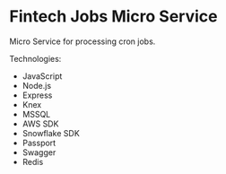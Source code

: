 # Fintech Jobs Micro Service

Micro Service for processing cron jobs.

Technologies:
- JavaScript
- Node.js
- Express
- Knex
- MSSQL
- AWS SDK
- Snowflake SDK
- Passport
- Swagger
- Redis
